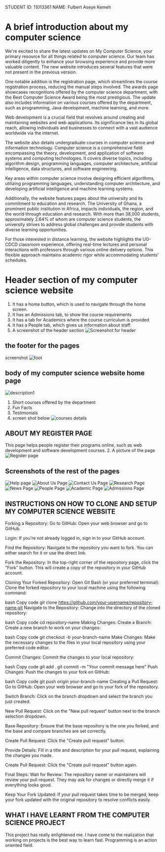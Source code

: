 STUDENT ID: 11013361
NAME: Fulbert Aseye Kemeh
# A brief introduction about my computer science

We're excited to share the latest updates on My Computer Science, your primary resource for all things related to computer science. Our team has worked diligently to enhance your browsing experience and provide more valuable content. The new website introduces several features that were not present in the previous version.

One notable addition is the registration page, which streamlines the course registration process, reducing the manual steps involved. The awards page showcases recognitions offered by the computer science department, with the Best Computer Science Award being the most prestigious. The update also includes information on various courses offered by the department, such as programming, Java development, machine learning, and more.

Web development is a crucial field that revolves around creating and maintaining websites and web applications. Its significance lies in its global reach, allowing individuals and businesses to connect with a vast audience worldwide via the internet.

The website also details undergraduate courses in computer science and information technology. Computer science is a comprehensive field encompassing the theory, development, and application of software systems and computing technologies. It covers diverse topics, including algorithm design, programming languages, computer architecture, artificial intelligence, data structures, and software engineering.

Key areas within computer science involve designing efficient algorithms, utilizing programming languages, understanding computer architecture, and developing artificial intelligence and machine learning systems.

Additionally, the website features pages about the university and its commitment to education and research. The University of Ghana, a prominent public institution in Africa, impacts individuals, the region, and the world through education and research. With more than 38,000 students, approximately 2.64% of whom are computer science students, the university strives to address global challenges and provide students with diverse learning opportunities.

For those interested in distance learning, the website highlights the UG-CDCD classroom experience, offering real-time lectures and personal interactions with professors through various online delivery options. This flexible approach maintains academic rigor while accommodating students' schedules.


# Header section of my computer science website 
1. It has a home button, which is used to navigate through the home screen.
2. It has an Admissions tab, to show the course requirements
3. It has a tab for Academics where the course curriculum is provided
4. It has a People tab, which gives us information about staff.
5. A screenshot of the header section
![Screenshot for header]("/Screenshots/Screenshot%202023-11-28%20213201.png")
## the footer for the pages
screenshot
![foot](/Screenshots/Screenshot%202023-11-28%20213359.png)

## body of my computer science website home page
![description1](/Screenshots/Screenshot%202023-11-28%20211617.png)

1. Short courses offered by the department
2. Fun Facts
3. Testimonials
5. screen shot below
   ![courses details](Screenshots/Screenshot%202023-11-28%20211617.png)
## ABOUT MY REGISTER PAGE
This page helps people register their programs online, such as web development and software development courses.
2. A picture of the page
   ![Register page](Screenshots/Screenshot%202023-11-28%20211737.png)
## Screenshots of the rest of the pages
   ![Help page](/Screenshots/Screenshot%202023-11-28%20211749.png)
    ![About Us Page](/Screenshots/Screenshot%202023-11-28%20211828.png)
    ![Contact Us Page](/Screenshots/Screenshot%202023-11-28%20211803.png)
    ![Research Page](/Screenshots/Screenshot%202023-11-28%20211725.png)
    ![News Page](/Screenshots/Screenshot%202023-11-28%20211700.png)
    ![People Page](/Screenshots/Screenshot%202023-11-28%20211714.png)
    ![Academic Page](/Screenshot/Screenshot%202023-11-28%20211634.png)
    ![Admissions Page](/Screenshots/Screenshot%202023-11-28%20211650.png)
## INSTRUCTIONS ON HOW TO CLONE AND SETUP MY COMPUTER SCIENCE WEBSITE
Forking a Repository:
Go to GitHub:
Open your web browser and go to GitHub.

Login:
If you're not already logged in, sign in to your GitHub account.

Find the Repository:
Navigate to the repository you want to fork. You can either search for it or use the direct link.

Fork the Repository:
In the top-right corner of the repository page, click the "Fork" button. This will create a copy of the repository in your GitHub account.

Cloning Your Forked Repository:
Open Git Bash (or your preferred terminal):
Clone the forked repository to your local machine using the following command:

bash
Copy code
git clone https://github.com/your-username/repository-name.git
Navigate to the Repository:
Change into the directory of the cloned repository:

bash
Copy code
cd repository-name
Making Changes:
Create a Branch:
Create a new branch to work on your changes:

bash
Copy code
git checkout -b your-branch-name
Make Changes:
Make the necessary changes to the files in your local repository using your preferred code editor.

Commit Changes:
Commit the changes to your local repository:

bash
Copy code
git add .
git commit -m "Your commit message here"
Push Changes:
Push the changes to your fork on GitHub:

bash
Copy code
git push origin your-branch-name
Creating a Pull Request:
Go to GitHub:
Open your web browser and go to your fork of the repository.

Switch Branch:
Click on the branch dropdown and select the branch you just created.

New Pull Request:
Click on the "New pull request" button next to the branch selection dropdown.

Base Repository:
Ensure that the base repository is the one you forked, and the base and compare branches are set correctly.

Create Pull Request:
Click the "Create pull request" button.

Provide Details:
Fill in a title and description for your pull request, explaining the changes you made.

Create Pull Request:
Click the "Create pull request" button again.

Final Steps:
Wait for Review:
The repository owner or maintainers will review your pull request. They may ask for changes or directly merge it if everything looks good.

Keep Your Fork Updated:
If your pull request takes time to be merged, keep your fork updated with the original repository to resolve conflicts easily.
 ## WHAT I HAVE LEARNT FROM THE COMPUTER SCIENCE PROJECT
 This project has really enlightened me. I have come to the realization that working on projects is the best way to learn fast. Programming is an action oriented field.

